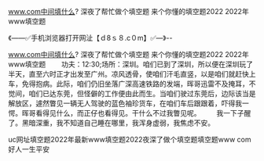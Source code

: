 www.com中间填什么?
深夜了帮忙做个填空题
来个你懂的填空题2022
2022年www填空题


《——✅手机浏览器打开网沚【ｄ8ｓ８.c０m】✅—》--

www.com中间填什么?
深夜了帮忙做个填空题
来个你懂的填空题2022
2022年www填空题
　　功夫：12:30;场所：深圳。咱们已到了深圳，所以便在深圳玩了半天，直至六时正才出发至广州。凉风透骨，使咱们汗毛直竖，以是咱们就赶快上车，免得抱病。此际，咱们仍旧坐落广深高速铁路的发端，晖哥迅雷不及掩耳，不觉间，咱们已达东莞，但怪僻的工作便由此而生。当咱们驶过东莞后，边际该当是解放区，遽然瞥见一辆无人驾驶的蓝色袖珍货车，在咱们车后跟跟着，吓得我一愕。晖哥看得见什么，而正仔也看得见。干什么不过我瞥见呢。
　　我一下子醒了。黑暗深重，我不知道自己睡在哪里，我浑身虚弱，我焦虑不安。





uc网址填空题2022年最新www填空题2022夜深了做个填空题填空题www com好人一生平安
